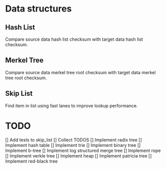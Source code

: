 # Data structures
## Hash List
Compare source data hash list checksum with target data hash list checksum.

## Merkel Tree
Compare source data merkel tree root checksum with target data merkel tree root checksum.

## Skip List
Find item in list using fast lanes to improve lookup performance.

# TODO
[] Add tests to skip_list
[] Collect TODOS
[] Implement radix tree
[] Implement hash table
[] Implement trie
[] Implement binary tree
[] Implement b-tree
[] Implement log structured merge tree
[] Implement rope
[] Implement verkle tree
[] Implement heap
[] Implement patricia tree
[] Implement red-black tree